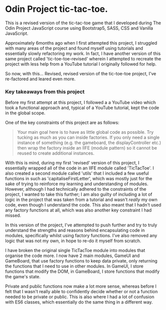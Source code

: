 # Odin Project tic-tac-toe.

This is a revised version of the tic-tac-toe game that I developed during The Odin Project JavaScript course using Bootstrap5, SASS, CSS and Vanilla JavaScript.

Approximately 6months ago when I first attempted this project, I struggled with many areas of the project and found myself using tutorials and essentially slowly refactoring my work. In fact, I have another version of this same project called 'tic-toe-toe-revised' wherein I attempted to recreate the project with less help from a YouTube tutorial I originally followed for help.

So now, with this... Revised, revised version of the tic-toe-toe project, I've re-factored and leared even more.

### Key takeaways from this project

Before my first attempt at this project, I followed a a YouTube video which took a functional approach and, typical of a YouTube tutorial, kept the code in the global scope.

One of the key constraints of this project are as follows:

> Your main goal here is to have as little global code as possible. Try tucking as much as you can inside factories. If you only need a single instance of something (e.g. the gameboard, the displayController etc.) then wrap the factory inside an IIFE (module pattern) so it cannot be reused to create additional instances.

With this is mind, during my first 'revised' version of this project, I essentially wrapped all of the code in an IIFE module called 'TicTacToe'. I also created a second module called 'utils' that I included a few useful functions in such as 'capitaliseFirstLetter', which was mostly just for the sake of trying to reinforce my learning and understanding of modules.
However, although I had technically adhered to the constraints of the project, I wanted to take this further; I am also guilty of including a lot of logic in the project that was taken from a tutorial and wasn't _really_ my own code, even though I understand the code. This also meant that I hadn't used any factory functions at all, which was also another key constraint I had missed.

In this version of the project, I've attempted to push further and try to truly understand the strengths and reasons behind encapsulating code in modules, specifically whilst using factory functions. I've also removed any logic that was not my own, in hope to re-do it myself from scratch.

I have broken the original single TicTacToe module into modules that organise the code more. I now have 2 main modules, GameUI and GameBoard, that use factory functions to keep data private, only returning the functions that I need to use in other modules. In GameUI, I store functions that modify the DOM, in GameBoard, I store functions that modify the game's state.

Private and public functions now make a lot more sense, whereas before I felt that I wasn't really able to confidently decide whether or not a function needed to be private or public. This is also where I had a lot of confusion with ES6 classes, which essentially do the same thing in a different way.
